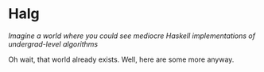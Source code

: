 # Halg

*Imagine a world where you could see mediocre Haskell implementations of undergrad-level algorithms*

Oh wait, that world already exists. Well, here are some more anyway.